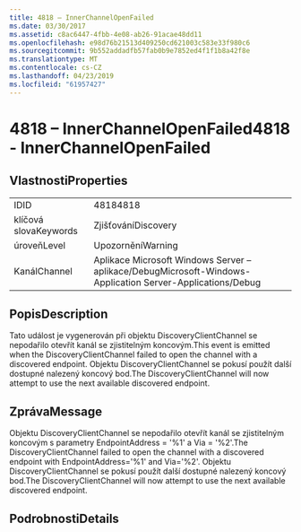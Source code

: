 ```yaml
---
title: 4818 – InnerChannelOpenFailed
ms.date: 03/30/2017
ms.assetid: c8ac6447-4fbb-4e08-ab26-91acae48dd11
ms.openlocfilehash: e98d76b21513d409250cd621003c583e33f980c6
ms.sourcegitcommit: 9b552addadfb57fab0b9e7852ed4f1f1b8a42f8e
ms.translationtype: MT
ms.contentlocale: cs-CZ
ms.lasthandoff: 04/23/2019
ms.locfileid: "61957427"
---
```

# <a name="4818---innerchannelopenfailed"></a><span data-ttu-id="afcd2-102">4818 – InnerChannelOpenFailed</span><span class="sxs-lookup"><span data-stu-id="afcd2-102">4818 - InnerChannelOpenFailed</span></span>
## <a name="properties"></a><span data-ttu-id="afcd2-103">Vlastnosti</span><span class="sxs-lookup"><span data-stu-id="afcd2-103">Properties</span></span>  
  
|||  
|-|-|  
|<span data-ttu-id="afcd2-104">ID</span><span class="sxs-lookup"><span data-stu-id="afcd2-104">ID</span></span>|<span data-ttu-id="afcd2-105">4818</span><span class="sxs-lookup"><span data-stu-id="afcd2-105">4818</span></span>|  
|<span data-ttu-id="afcd2-106">klíčová slova</span><span class="sxs-lookup"><span data-stu-id="afcd2-106">Keywords</span></span>|<span data-ttu-id="afcd2-107">Zjišťování</span><span class="sxs-lookup"><span data-stu-id="afcd2-107">Discovery</span></span>|  
|<span data-ttu-id="afcd2-108">úroveň</span><span class="sxs-lookup"><span data-stu-id="afcd2-108">Level</span></span>|<span data-ttu-id="afcd2-109">Upozornění</span><span class="sxs-lookup"><span data-stu-id="afcd2-109">Warning</span></span>|  
|<span data-ttu-id="afcd2-110">Kanál</span><span class="sxs-lookup"><span data-stu-id="afcd2-110">Channel</span></span>|<span data-ttu-id="afcd2-111">Aplikace Microsoft Windows Server – aplikace/Debug</span><span class="sxs-lookup"><span data-stu-id="afcd2-111">Microsoft-Windows-Application Server-Applications/Debug</span></span>|  
  
## <a name="description"></a><span data-ttu-id="afcd2-112">Popis</span><span class="sxs-lookup"><span data-stu-id="afcd2-112">Description</span></span>  
 <span data-ttu-id="afcd2-113">Tato událost je vygenerován při objektu DiscoveryClientChannel se nepodařilo otevřít kanál se zjistitelným koncovým.</span><span class="sxs-lookup"><span data-stu-id="afcd2-113">This event is emitted when the DiscoveryClientChannel failed to open the channel with a discovered endpoint.</span></span> <span data-ttu-id="afcd2-114">Objektu DiscoveryClientChannel se pokusí použít další dostupné nalezený koncový bod.</span><span class="sxs-lookup"><span data-stu-id="afcd2-114">The DiscoveryClientChannel will now attempt to use the next available discovered endpoint.</span></span>  
  
## <a name="message"></a><span data-ttu-id="afcd2-115">Zpráva</span><span class="sxs-lookup"><span data-stu-id="afcd2-115">Message</span></span>  
 <span data-ttu-id="afcd2-116">Objektu DiscoveryClientChannel se nepodařilo otevřít kanál se zjistitelným koncovým s parametry EndpointAddress = '%1' a Via = '%2'.</span><span class="sxs-lookup"><span data-stu-id="afcd2-116">The DiscoveryClientChannel failed to open the channel with a discovered endpoint with EndpointAddress='%1' and Via='%2'.</span></span> <span data-ttu-id="afcd2-117">Objektu DiscoveryClientChannel se pokusí použít další dostupné nalezený koncový bod.</span><span class="sxs-lookup"><span data-stu-id="afcd2-117">The DiscoveryClientChannel will now attempt to use the next available discovered endpoint.</span></span>  
  
## <a name="details"></a><span data-ttu-id="afcd2-118">Podrobnosti</span><span class="sxs-lookup"><span data-stu-id="afcd2-118">Details</span></span>
